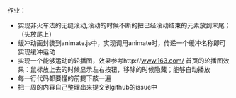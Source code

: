 作业：
- 实现非火车法的无缝滚动,滚动的时候不断的把已经滚动结束的元素放到末尾；（头放尾上）
- 缓冲动画封装到animate.js中，实现调用animate时，传递一个缓冲名称即可实现缓冲运动
- 实现一个能够运动的轮播图，效果参考http://www.163.com/ 首页的轮播图效果：鼠标放上去的时候显示左右按钮，移除的时候隐藏；能够自动播放
- 每一行代码都要懂的前提下敲一遍
- 把一周的内容自己整理出来提交到github的issue中
